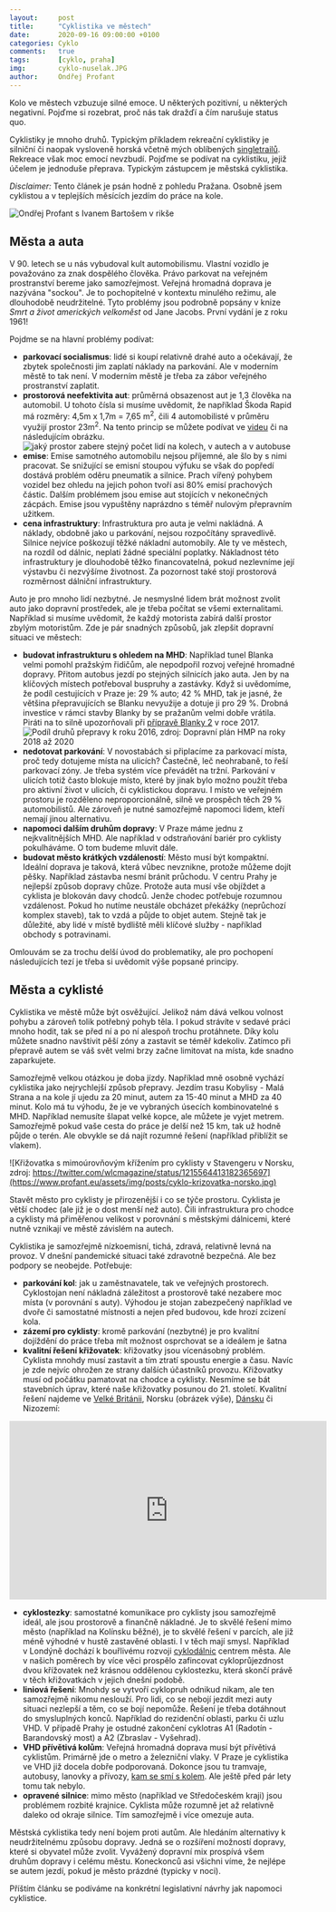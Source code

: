 ```yaml
---
layout:     post
title:      "Cyklistika ve městech"
date:       2020-09-16 09:00:00 +0100
categories: Cyklo
comments:   true
tags:       [cyklo, praha]
img:        cyklo-nuselak.JPG
author:     Ondřej Profant
---
```


Kolo ve městech vzbuzuje silné emoce. U některých pozitivní, u některých negativní. Pojďme si rozebrat, proč nás tak dražďí a čím narušuje status quo.

<!--more-->

Cyklistiky je mnoho druhů. Typickým příkladem rekreační cyklistiky je silniční či naopak vysloveně horská včetně mých oblíbených [singletrailů](https://cs.wikipedia.org/wiki/Singletrail). Rekreace však moc emocí nevzbudí. Pojďme se podívat na cyklistiku, jejiž účelem je jednoduše přeprava. Typickým zástupcem je městská cyklistika.

*Disclaimer:* Tento článek je psán hodně z pohledu Pražana. Osobně jsem cyklistou a v teplejších měsících jezdím do práce na kole.

![Ondřej Profant s Ivanem Bartošem v rikše](https://www.profant.eu/assets/img/posts/cyklo-ivan-ondra.jpg)

## Města a auta

V 90. letech se u nás vybudoval kult automobilismu. Vlastní vozidlo je považováno za znak dospělého člověka. Právo parkovat na veřejném prostranství bereme jako samozřejmost. Veřejná hromadná doprava je nazývána "sockou". Je to pochopitelné v kontextu minulého režimu, ale dlouhodobě neudržitelné. Tyto problémy jsou podrobně popsány v knize *Smrt a život amerických velkoměst* od Jane Jacobs. První vydání je z roku 1961! 

Pojdme se na hlavní problémy podívat:

- **parkovací socialismus**: lidé si koupí relativně drahé auto a očekávají, že zbytek společnosti jim zaplatí náklady na parkování. Ale v moderním městě to tak není. V moderním městě je třeba za zábor veřejného prostranství zaplatit.
- **prostorová neefektivita aut**: průměrná obsazenost aut je 1,3 člověka na automobil. U tohoto čísla si musíme uvědomit, že například Škoda Rapid má rozměry: 4,5m x 1,7m = 7,65 m<sup>2</sup>, čili 4 automobilisté v průměru využijí prostor 23m<sup>2</sup>. Na tento princip se můžete podívat ve [videu][prostor] či na následujícím obrázku.
![jaký prostor zabere stejný počet lidí na kolech, v autech a v autobuse](https://streets.mn/wp-content/uploads/2014/04/Travel_Footprint.png)
- **emise**: Emise samotného automobilu nejsou příjemné, ale šlo by s nimi pracovat. Se snižující se emisní stoupou výfuku se však do popředí dostává problém oděru pneumatik a silnice. Prach vířený pohybem vozidel bez ohledu na jejich pohon tvoří asi 80% emisí prachových částic. Dalším problémem jsou emise aut stojících v nekonečných zácpách. Emise jsou vypuštěny naprázdno s téměř nulovým přepravním užitkem.
- **cena infrastruktury**: Infrastruktura pro auta je velmi nakládná. A náklady, obdobně jako u parkování, nejsou rozpočítány spravedlivě. Silnice nejvíce poškozují těžké nákladní automobily. Ale ty ve městech, na rozdíl od dálnic, neplatí žádné speciální poplatky. Nákladnost této infrastruktury je dlouhodobě těžko financovatelná, pokud nezlevníme její výstavbu či nezvýšíme životnost. Za pozornost také stojí prostorová rozměrnost dálniční infrastruktury.

Auto je pro mnoho lidí nezbytné. Je nesmyslné lidem brát možnost zvolit auto jako dopravní prostředek, ale je třeba počítat se všemi externalitami. Například si musíme uvědomit, že každý motorista zabírá další prostor zbylým motoristům. Zde je pár snadných způsobů, jak zlepšit dopravní situaci ve městech:

- **budovat infrastrukturu s ohledem na MHD**: Například tunel Blanka velmi pomohl pražským řidičům, ale nepodpořil rozvoj veřejné hromadné dopravy. Přitom autobus jezdí po stejných silnicích jako auta. Jen by na klíčových místech potřeboval buspruhy a zastávky. Když si uvědomíme, že podíl cestujících v Praze je: 29 % auto; 42 % MHD, tak je jasné, že většina přepravujících se Blanku nevyužije a dotuje ji pro 29 %. Drobná investice v rámci stavby Blanky by se pražanům velmi dobře vrátila. Piráti na to silně upozorňovali při [přípravě Blanky 2][mestsky-okruh] v roce 2017.
![Podíl druhů přepravy k roku 2016, zdroj: Dopravní plán HMP na roky 2018 až 2020](https://www.profant.eu/assets/img/posts/cyklo-modal-share-2016.png)
- **nedotovat parkování**: V novostabách si připlacíme za parkovací místa, proč tedy dotujeme místa na ulicích? Častečně, leč neohrabaně, to řeší parkovací zóny. Je třeba systém více převádět na tržní. Parkování v ulicích totiž často blokuje místo, které by jinak bylo možno použít třeba pro aktivní život v ulicích, či cyklistickou dopravu. I místo ve veřejném prostoru je rozděleno neproporcionálně, silně ve prospěch těch 29 % automobilistů. Ale zároveň je nutné samozřejmě napomoci lidem, kteří nemají jinou alternativu. 
- **napomoci dalším druhům dopravy**: V Praze máme jednu z nejkvalitnějších MHD. Ale například v odstraňování bariér pro cyklisty pokulháváme. O tom budeme mluvit dále. 
- **budovat město krátkých vzdáleností**: Město musí být kompaktní. Ideální doprava je taková, která vůbec nevznikne, protože můžeme dojít pěšky. Například zástavba nesmí bránit průchodu. V centru Prahy je nejlepší způsob dopravy chůze. Protože auta musí vše objíždet a cyklista je blokován davy chodců. Jenže chodec potřebuje rozumnou vzdálenost. Pokud ho nutíme neustále obcházet překážky (neprůchozí komplex staveb), tak to vzdá a půjde to objet autem. Stejně tak je důležité, aby lidé v místě bydliště měli klíčové služby - například obchody s potravinami.

Omlouvám se za trochu delší úvod do problematiky, ale pro pochopení následujících tezí je třeba si uvědomit výše popsané principy.

## Města a cyklisté

Cyklistika ve městě může být osvěžující. Jelikož nám dává velkou volnost pohybu a zároveň tolik potřebný pohyb těla. I pokud strávíte v sedavé práci mnoho hodit, tak se před ní a po ní alespoň trochu protáhnete. Díky kolu můžete snadno navštívit pěší zóny a zastavit se téměř kdekoliv. Zatímco při přepravě autem se váš svět velmi brzy začne limitovat na místa, kde snadno zaparkujete.

Samozřejmě velkou otázkou je doba jízdy. Například mně osobně vychází cyklistika jako nejrychlejší způsob přepravy. Jezdím trasu Kobylisy - Malá Strana a na kole jí ujedu za 20 minut, autem za 15-40 minut a MHD za 40 minut. Kolo má tu výhodu, že je ve vybraných úsecích kombinovatelné s MHD. Například nemusíte šlapat velké kopce, ale můžete je vyjet metrem. Samozřejmě pokud vaše cesta do práce je delší než 15 km, tak už hodně půjde o terén. Ale obvykle se dá najít rozumné řešení (například přiblížit se vlakem).

![Křižovatka s mimoúrovňovým křížením pro cyklisty v Stavengeru v Norsku, zdroj: https://twitter.com/wlcmagazine/status/1215564413182365697](https://www.profant.eu/assets/img/posts/cyklo-krizovatka-norsko.jpg)

Stavět město pro cyklisty je přirozenější i co se týče prostoru. Cyklista je větší chodec (ale již je o dost menší než auto). Čili infrastruktura pro chodce a cyklisty má přiměřenou velikost v porovnání s městskými dálnicemi, které nutně vznikají ve městě závislém na autech.

Cyklistika je samozřejmě nízkoemisní, tichá, zdravá, relativně levná na provoz. V dnešní pandemické situaci také zdravotně bezpečná. Ale bez podpory se neobejde. Potřebuje:

- **parkování kol**: jak u zaměstnavatele, tak ve veřejných prostorech. Cyklostojan není nákladná záležitost a prostorově také nezabere moc místa (v porovnání s auty). Výhodou je stojan zabezpečený například ve dvoře či samostatné místnosti a nejen před budovou, kde hrozí zcizení kola.
- **zázemí pro cyklisty**: kromě parkování (nezbytné) je pro kvalitní dojíždění do práce třeba mít možnost osprchovat se a ideálem je šatna
- **kvalitní řešení křižovatek**: křižovatky jsou vícenásobný problém. Cyklista mnohdy musí zastavit a tím ztratí spoustu energie a času. Navíc je zde nejvíc ohrožen ze strany dalších účastníků provozu. Křižovatky musí od počátku pamatovat na chodce a cyklisty. Nesmíme se bát stavebních úprav, které naše křižovatky posunou do 21. století. Kvalitní řešení najdeme ve [Velké Británii][cambridge], Norsku (obrázek výše), [Dánsku](https://prahounakole.cz/2020/07/kodanske-krizovatky-setri-misto/) či Nizozemí: 

<iframe width="560" height="315" src="https://www.youtube.com/embed/FR5l48_h5Eo?controls=0" frameborder="0" allow="accelerometer; autoplay; clipboard-write; encrypted-media; gyroscope; picture-in-picture" allowfullscreen></iframe>

- **cyklostezky**: samostatné komunikace pro cyklisty jsou samozřejmě ideál, ale jsou prostorově a finančně nákladné. Je to skvělé řešení mimo město (například na Kolínsku běžné), je to skvělé řešení v parcích, ale již méně výhodné v hustě zastavěné oblasti. I v těch mají smysl. Například v Londýně dochází k bouřlivému rozvoji [cyklodálnic][cyklodalnice] centrem města. Ale v našich poměrech by více věci prospělo zafincovat cykloprůjezdnost dvou křížovatek než krásnou oddělenou cyklostezku, která skončí právě v těch křižovatkách v jejich dnešní podobě.
- **liniová řešení**: Mnohdy se vytvoří cyklopruh odnikud nikam, ale ten samozřejmě nikomu neslouží. Pro lidi, co se nebojí jezdit mezi auty situaci nezlepší a těm, co se bojí nepomůže. Řešení je třeba dotáhnout do smysluplných konců. Například do rezidenční oblasti, parku či uzlu VHD. V případě Prahy je ostudné zakončení cyklotras A1 (Radotín - Barandovský most) a A2 (Zbraslav - Vyšehrad). 
- **VHD přívětivá kolům**: Veřejná hromadná doprava musí být přívětivá cyklistům. Primárně jde o metro a železniční vlaky. V Praze je cyklistika ve VHD již docela dobře podporovaná. Dokonce jsou tu tramvaje, autobusy, lanovky a přívozy, [kam se smí s kolem][dpp-s-kolem]. Ale ještě před pár lety tomu tak nebylo.
- **opravené silnice**: mimo město (například ve Středočeském kraji) jsou problémem rozbité krajnice. Cyklista může rozumně jet až relativně daleko od okraje silnice. Tím samozřejmě i více omezuje auta. 

Městská cyklistika tedy není bojem proti autům. Ale hledáním alternativy k neudržitelnému způsobu dopravy. Jedná se o rozšíření možností dopravy, které si obyvatel může zvolit. Vyvážený dopravní mix prospívá všem druhům dopravy i celému městu. Koneckonců asi všichni víme, že nejlépe se autem jezdí, pokud je město prázdné (typicky v noci).

Příštím článku se podíváme na konkrétní legislativní návrhy jak napomoci cyklistice.


[cyklodalnice]: https://prahounakole.cz/2012/07/cyklodalnice/
[dpp-s-kolem]: https://www.dpp.cz/skolem/
[mestsky-okruh]: https://github.com/Kedrigern/prezentace-cs/blob/master/mestsky-okruh/mo-zhmp.pdf
[cambridge]: https://www.thisismoney.co.uk/money/cars/article-8580069/UKs-Dutch-style-roundabout-opens-today-Cambridge.html
[prostor]: https://www.fastcompany.com/3063344/these-animated-videos-show-just-how-much-space-cars-waste-in-our-cities

